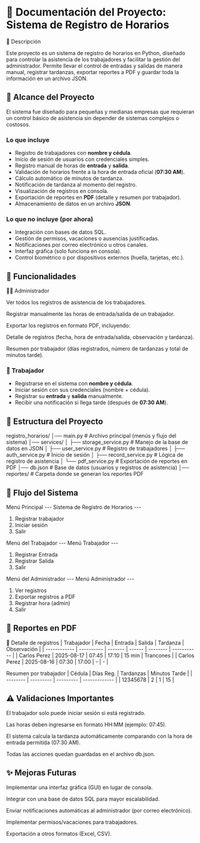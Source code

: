 # 📑 Documentación del Proyecto: Sistema de Registro de Horarios

📌 Descripción

Este proyecto es un sistema de registro de horarios en Python, diseñado para controlar la asistencia de los trabajadores y facilitar la gestión del administrador.
Permite llevar el control de entradas y salidas de manera manual, registrar tardanzas, exportar reportes a PDF y guardar toda la información en un archivo JSON.
## 📌 Alcance del Proyecto

El sistema fue diseñado para pequeñas y medianas empresas que requieran un control básico de asistencia sin depender de sistemas complejos o costosos.  

### Lo que incluye
- Registro de trabajadores con **nombre y cédula**.  
- Inicio de sesión de usuarios con credenciales simples.  
- Registro manual de horas de **entrada** y **salida**.  
- Validación de horarios frente a la hora de entrada oficial (**07:30 AM**).  
- Cálculo automático de minutos de tardanza.  
- Notificación de tardanza al momento del registro.  
- Visualización de registros en consola.  
- Exportación de reportes en **PDF** (detalle y resumen por trabajador).  
- Almacenamiento de datos en un archivo **JSON**.  

### Lo que no incluye (por ahora)
- Integración con bases de datos SQL.  
- Gestión de permisos, vacaciones o ausencias justificadas.  
- Notificaciones por correo electrónico u otros canales.  
- Interfaz gráfica (solo funciona en consola).  
- Control biométrico o por dispositivos externos (huella, tarjetas, etc.).  

## 🚀 Funcionalidades
👨‍💼 Administrador

Ver todos los registros de asistencia de los trabajadores.

Registrar manualmente las horas de entrada/salida de un trabajador.

Exportar los registros en formato PDF, incluyendo:

Detalle de registros (fecha, hora de entrada/salida, observación y tardanza).

Resumen por trabajador (días registrados, número de tardanzas y total de minutos tarde).


### 👷 Trabajador
- Registrarse en el sistema con **nombre y cédula**.
- Iniciar sesión con sus credenciales (nombre + cédula).
- Registrar su **entrada** y **salida** manualmente.
- Recibir una notificación si llega tarde (después de **07:30 AM**).

## 📂 Estructura del Proyecto
registro_horarios/
│── main.py # Archivo principal (menús y flujo del sistema)
│── services/
│ ├── storage_service.py # Manejo de la base de datos en JSON
│ ├── user_service.py # Registro de trabajadores
│ ├── auth_service.py # Inicio de sesión
│ ├── record_service.py # Lógica de registro de asistencia
│ └── pdf_service.py # Exportación de reportes en PDF
│── db.json # Base de datos (usuarios y registros de asistencia)
│── reportes/ # Carpeta donde se generan los reportes PDF

## 📑 Flujo del Sistema
Menú Principal
--- Sistema de Registro de Horarios ---
1. Registrar trabajador
2. Iniciar sesión
3. Salir

Menú del Trabajador
--- Menú Trabajador ---
1. Registrar Entrada
2. Registrar Salida
3. Salir

Menú del Administrador
--- Menú Administrador ---
1. Ver registros
2. Exportar registros a PDF
3. Registrar hora (admin)
4. Salir

## 📄 Reportes en PDF
🔹 Detalle de registros
| Trabajador   | Fecha      | Entrada | Salida | Tardanza | Observación |
| ------------ | ---------- | ------- | ------ | -------- | ----------- |
| Carlos Perez | 2025-08-17 | 07:45   | 17:10  | 15 min   | Trancones   |
| Carlos Perez | 2025-08-16 | 07:30   | 17:00  | -        | -           |

 Resumen por trabajador
| Cédula   | Días Reg. | Tardanzas | Minutos Tarde |
| -------- | --------- | --------- | ------------- |
| 12345678 | 2         | 1         | 15            |

## ⚠️ Validaciones Importantes
El trabajador solo puede iniciar sesión si está registrado.

Las horas deben ingresarse en formato HH:MM (ejemplo: 07:45).

El sistema calcula la tardanza automáticamente comparando con la hora de entrada permitida (07:30 AM).

Todas las acciones quedan guardadas en el archivo db.json.

## ✨ Mejoras Futuras
Implementar una interfaz gráfica (GUI) en lugar de consola.

Integrar con una base de datos SQL para mayor escalabilidad.

Enviar notificaciones automáticas al administrador (por correo electrónico).

Implementar permisos/vacaciones para trabajadores.

Exportación a otros formatos (Excel, CSV).